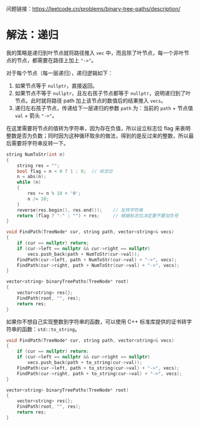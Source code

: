 问题链接：https://leetcode.cn/problems/binary-tree-paths/description/

# 解法：递归

我的策略是递归到叶节点就将路径推入 `vec` 中，而且除了叶节点，每一个非叶节点的节点，都需要在路径上加上 `"->"`。

对于每个节点（每一层递归），递归逻辑如下：
1. 如果节点等于 `nullptr`，直接返回。
2. 如果节点不等于 `nullptr`，且左右孩子节点都等于 `nullptr`，说明递归到了叶节点。此时就将路径 path 加上该节点的数值后的结果推入 `vecs`。
3. 递归左右孩子节点，传递给下一层递归的参数 `path` 为：当前的 `path` + 节点值 `val` + 箭头 `"->"`。

在这里需要将节点的值转为字符串，因为存在负值，所以设立标志位 flag 来表明整数是否为负数；同时因为这种循环取余的做法，得到的是反过来的整数，所以最后需要将字符串反转一下。

```cpp
string NumToStr(int n)
{
    string res = "";
    bool flag = n < 0 ? 1 : 0;	// 标志位
    n = abs(n);
    while (n)
    {
        res += n % 10 + '0';
        n /= 10;
    }
    reverse(res.begin(), res.end());	// 反转字符串
    return (flag ? "-" : "") + res;		// 根据标志位决定要不要加负号
}

void FindPath(TreeNode* cur, string path, vector<string>& vecs)
{
    if (cur == nullptr) return;
    if (cur->left == nullptr && cur->right == nullptr)
        vecs.push_back(path + NumToStr(cur->val));
    FindPath(cur->left, path + NumToStr(cur->val) + "->", vecs);
    FindPath(cur->right, path + NumToStr(cur->val) + "->", vecs);
}

vector<string> binaryTreePaths(TreeNode* root)
{
    vector<string> res{};
    FindPath(root, "", res);
    return res;
}
```

如果你不想自己实现整数到字符串的函数，可以使用 C++ 标准库提供的证书转字符串的函数：`std::to_string`。

```cpp
void FindPath(TreeNode* cur, string path, vector<string>& vecs)
{
    if (cur == nullptr) return;
    if (cur->left == nullptr && cur->right == nullptr)
        vecs.push_back(path + to_string(cur->val));
    FindPath(cur->left, path + to_string(cur->val) + "->", vecs);
    FindPath(cur->right, path + to_string(cur->val) + "->", vecs);
}

vector<string> binaryTreePaths(TreeNode* root)
{
    vector<string> res{};
    FindPath(root, "", res);
    return res;
}
```
